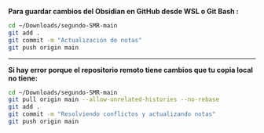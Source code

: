 
**Para guardar cambios del Obsidian en GitHub desde WSL o Git Bash :**

```bash
cd ~/Downloads/segundo-SMR-main
git add .
git commit -m "Actualización de notas"
git push origin main
```

---

**Si hay error porque el repositorio remoto tiene cambios que tu copia local no tiene:**

```bash
cd ~/Downloads/segundo-SMR-main
git pull origin main --allow-unrelated-histories --no-rebase
git add .
git commit -m "Resolviendo conflictos y actualizando notas"
git push origin main
```
